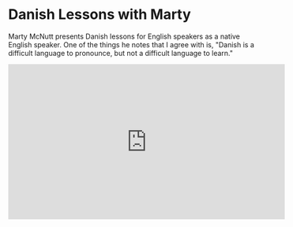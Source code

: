 # Danish Lessons with Marty

Marty McNutt presents Danish lessons for English speakers as a
native English speaker.  One of the things he notes that I agree
with is, "Danish is a difficult language to pronounce, but not a
difficult language to learn."

<iframe width="560" height="315" src="https://www.youtube.com/embed/Wwx1AZau01M" frameborder="0" allow="accelerometer; autoplay; encrypted-media; gyroscope; picture-in-picture" allowfullscreen></iframe>